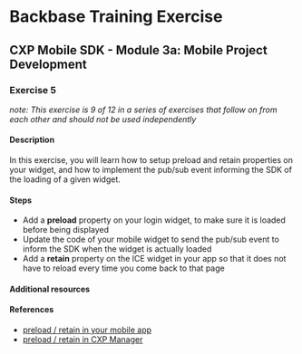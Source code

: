 # Backbase Training Exercise

## CXP Mobile SDK - Module 3a: Mobile Project Development

### Exercise 5

_note: This exercise is 9 of 12 in a series of exercises that follow on from each other and should not be used independently_

#### Description

In this exercise, you will learn how to setup preload and retain properties on your widget, and how to implement the pub/sub event informing the SDK of the loading of a given widget.

#### Steps

 - Add a **preload** property on your login widget, to make sure it is loaded before being displayed
 - Update the code of your mobile widget to send the pub/sub event to inform the SDK when the widget is actually loaded
 - Add a **retain** property on the ICE widget in your app so that it does not have to reload every time you come back to that page

#### Additional resources

#### References

 - [preload / retain in your mobile app](https://my.backbase.com/resources/documentation/mobile-sdk/0.11-beta/mobileapp_preload_retain.html)
 - [preload / retain in CXP Manager](https://my.backbase.com/resources/documentation/mobile-sdk/0.11-beta/cxpmanager_preload_retain.html)
